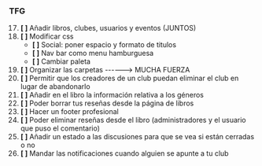 ### TFG
17) **[  ]** Añadir libros, clubes, usuarios y eventos (JUNTOS)
18) **[  ]** Modificar css
	- **[  ]** Social: poner espacio y formato de titulos
	- **[  ]** Nav bar como menu hamburguesa
	- **[  ]** Cambiar paleta
19) **[  ]** Organizar las carpetas ------> MUCHA FUERZA
21) **[  ]** Permitir que los creadores de un club puedan eliminar el club en lugar de abandonarlo
22) **[  ]** Añadir en el libro la información relativa a los géneros
23) **[  ]** Poder borrar tus reseñas desde la página de libros
24) **[  ]** Hacer un footer profesional
26) **[  ]** Poder eliminar reseñas desde el libro (administradores y el usuario que puso el comentario)
28) **[  ]** Añadir un estado a las discusiones para que se vea si están cerradas o no
30) **[  ]** Mandar las notificaciones cuando alguien se apunte a tu club
